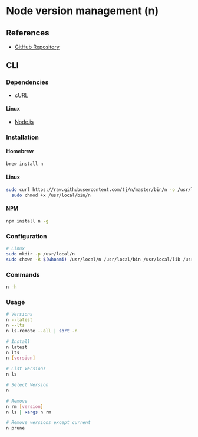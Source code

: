 # Node version management (n)

## References

- [GitHub Repository](https://github.com/tj/n)

## CLI

### Dependencies

- [cURL](/curl.md)

#### Linux

- [Node.js](/nodejs.md)

### Installation

#### Homebrew

```sh
brew install n
```

#### Linux

```sh
sudo curl https://raw.githubusercontent.com/tj/n/master/bin/n -o /usr/local/bin/n && \
  sudo chmod +x /usr/local/bin/n
```

#### NPM

```sh
npm install n -g
```

### Configuration

```sh
# Linux
sudo mkdir -p /usr/local/n
sudo chown -R $(whoami) /usr/local/n /usr/local/bin /usr/local/lib /usr/local/include /usr/local/share
```

### Commands

```sh
n -h
```

### Usage

```sh
# Versions
n --latest
n --lts
n ls-remote --all | sort -n

# Install
n latest
n lts
n [version]

# List Versions
n ls

# Select Version
n

# Remove
n rm [version]
n ls | xargs n rm

# Remove versions except current
n prune
```
